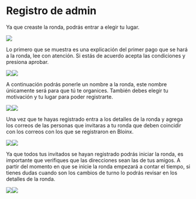 # Registro de admin

Ya que creaste la ronda, podrás entrar a elegir tu lugar.&#x20;

![](<../../.gitbook/assets/image (12) (1).png>)

Lo primero que se muestra es una explicación del primer pago que se hará a la ronda, lee con atención. Si estás de acuerdo acepta las condiciones y presiona aprobar.

![](<../../.gitbook/assets/image (16) (1).png>)![](<../../.gitbook/assets/image (15) (1).png>)

A continuación podrás ponerle un nombre a la ronda, este nombre únicamente será para que tú te organices. También debes elegir tu motivación y tu lugar para poder registrarte.

![](<../../.gitbook/assets/image (3).png>)![](<../../.gitbook/assets/image (1) (2).png>)

Una vez que te hayas registrado entra a los detalles de la ronda y agrega los correos de las personas que invitaras a tu ronda que deben coincidir con los correos con los que se registraron en Bloinx.&#x20;

![](<../../.gitbook/assets/image (11) (1).png>)![](<../../.gitbook/assets/image (8) (1).png>)

Ya que todos tus invitados se hayan registrado podrás iniciar la ronda, es importante que verifiques que las direcciones sean las de tus amigos. A partir del momento en que se inicie la ronda empezará a contar el tiempo, si tienes dudas cuando son los cambios de turno lo podrás revisar en los detalles de la ronda.

![](<../../.gitbook/assets/image (13).png>)![](<../../.gitbook/assets/image (12).png>)
